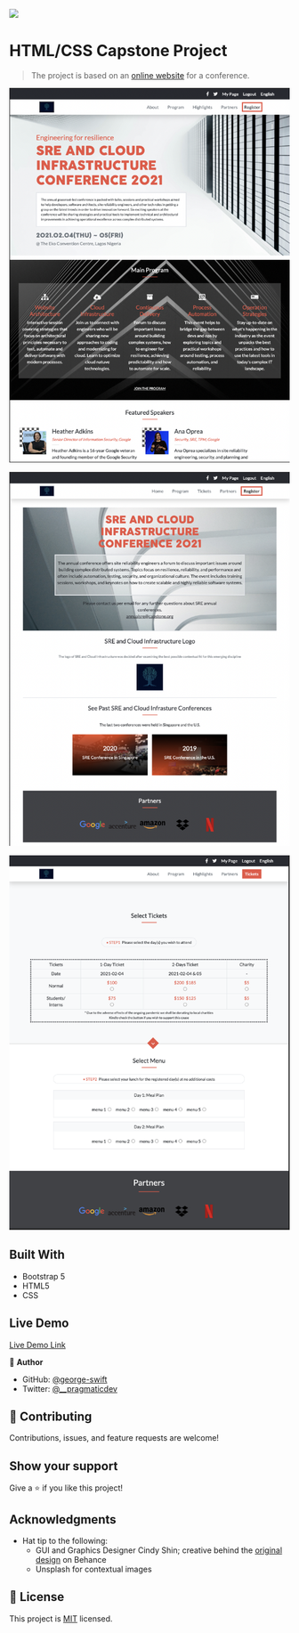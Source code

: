 ![](https://img.shields.io/badge/Microverse-blueviolet)

# HTML/CSS Capstone Project

> The project is based on an [online website](https://www.behance.net/gallery/29845175/CC-Global-Summit-2015) for a conference.

![screenshot](./assets/home.png)

![screenshot](./assets/about.png)

![screenshot](./assets/tickets.png)

## Built With

- Bootstrap 5
- HTML5
- CSS

## Live Demo

[Live Demo Link](https://george-swift.github.io/capstone-html/)

👤 **Author**

- GitHub: [@george-swift](https://github.com/george-swift)
- Twitter: [@\_\_pragmaticdev](https://twitter.com/__pragmaticdev)

## 🤝 Contributing

Contributions, issues, and feature requests are welcome!

## Show your support

Give a ⭐️ if you like this project!

## Acknowledgments

- Hat tip to the following:
  - GUI and Graphics Designer Cindy Shin; creative behind the [original design](https://www.behance.net/gallery/29845175/CC-Global-Summit-2015) on Behance
  - Unsplash for contextual images

## 📝 License

This project is [MIT](https://www.mit.edu/~amini/LICENSE.md) licensed.
